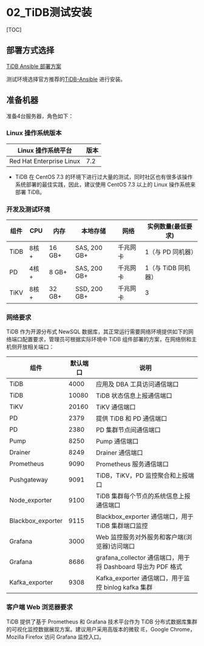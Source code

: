 # 02_TiDB测试安装

[TOC]

## 部署方式选择

[TiDB Ansible 部署方案](https://pingcap.com/docs-cn/op-guide/ansible-deployment/)

测试环境选择官方推荐的[TiDB-Ansible](https://github.com/pingcap/tidb-ansible) 进行安装。

## 准备机器

准备4台服务器，角色如下：

### Linux 操作系统版本

| Linux 操作系统平台       | 版本 |
| ------------------------ | ---- |
| Red Hat Enterprise Linux | 7.2  |

- TiDB 在 CentOS 7.3 的环境下进行过大量的测试，同时社区也有很多该操作系统部署的最佳实践，因此，建议使用 CentOS 7.3 以上的 Linux 操作系统来部署 TiDB。

### 开发及测试环境

| **组件** | **CPU** | **内存** | **本地存储** | **网络** | **实例数量(最低要求)** |
| -------- | ------- | -------- | ------------ | -------- | ---------------------- |
| TiDB     | 8核+    | 16 GB+   | SAS, 200 GB+ | 千兆网卡 | 1（与 PD 同机器）      |
| PD       | 4核+    | 8 GB+    | SAS, 200 GB+ | 千兆网卡 | 1（与 TiDB 同机器）    |
| TiKV     | 8核+    | 32 GB+   | SSD, 200 GB+ | 千兆网卡 | 3                      |

### 网络要求

TiDB 作为开源分布式 NewSQL 数据库，其正常运行需要网络环境提供如下的网络端口配置要求，管理员可根据实际环境中 TiDB 组件部署的方案，在网络侧和主机侧开放相关端口：

| 组件              | 默认端口 | 说明                                                         |
| ----------------- | -------- | ------------------------------------------------------------ |
| TiDB              | 4000     | 应用及 DBA 工具访问通信端口                                  |
| TiDB              | 10080    | TiDB 状态信息上报通信端口                                    |
| TiKV              | 20160    | TiKV 通信端口                                                |
| PD                | 2379     | 提供 TiDB 和 PD 通信端口                                     |
| PD                | 2380     | PD 集群节点间通信端口                                        |
| Pump              | 8250     | Pump 通信端口                                                |
| Drainer           | 8249     | Drainer 通信端口                                             |
| Prometheus        | 9090     | Prometheus 服务通信端口                                      |
| Pushgateway       | 9091     | TiDB，TiKV，PD 监控聚合和上报端口                            |
| Node_exporter     | 9100     | TiDB 集群每个节点的系统信息上报通信端口                      |
| Blackbox_exporter | 9115     | Blackbox_exporter 通信端口，用于 TiDB 集群端口监控           |
| Grafana           | 3000     | Web 监控服务对外服务和客户端(浏览器)访问端口                 |
| Grafana           | 8686     | grafana_collector 通信端口，用于将 Dashboard 导出为 PDF 格式 |
| Kafka_exporter    | 9308     | Kafka_exporter 通信端口，用于监控 binlog kafka 集群          |

### 客户端 Web 浏览器要求

TiDB 提供了基于 Prometheus 和 Grafana 技术平台作为 TiDB 分布式数据库集群的可视化监控数据展现方案。建议用户采用高版本的微软 IE，Google Chrome，Mozilla Firefox 访问 Grafana 监控入口。

